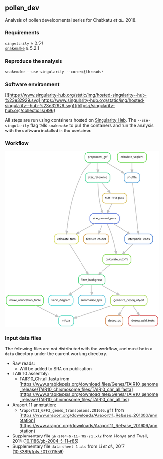 ## pollen_dev

Analysis of pollen developmental series for Chakkatu *et al*., 2018.

### Requirements

[`singularity`](https://singularity.lbl.gov) ≥ 2.5.1   
[`snakemake`](https://snakemake.readthedocs.io) ≥ 5.2.1

### Reproduce the analysis

`snakemake --use-singularity --cores={threads}`

### Software environment

[![https://www.singularity-hub.org/static/img/hosted-singularity--hub-%23e32929.svg](https://www.singularity-hub.org/static/img/hosted-singularity--hub-%23e32929.svg)](https://singularity-hub.org/collections/996)

All steps are run using containers hosted on [Singularity Hub](https://singularity-hub.org/collections/996). The `--use-singularity` flag tells `snakemake` to pull the containers and run the analysis with the software installed in the container.

### Workflow

![](dag/dag.svg)

### Input data files

The following files are not distributed with the workflow, and must be in a `data` directory under the current working directory.

- Raw reads:
    + Will be added to SRA on publication
- TAIR 10 assembly:
    + TAIR10_Chr.all.fasta from [https://www.arabidopsis.org/download_files/Genes/TAIR10_genome_release/TAIR10_chromosome_files/TAIR10_chr_all.fasta](https://www.arabidopsis.org/download_files/Genes/TAIR10_genome_release/TAIR10_chromosome_files/TAIR10_chr_all.fas)
- Araport 11 annotation:
    + `Araport11_GFF3_genes_transposons.201606.gff` from [https://www.araport.org/downloads/Araport11_Release_201606/annotation](https://www.araport.org/downloads/Araport11_Release_201606/annotation)
- Supplementary file `gb-2004-5-11-r85-s1.xls` from Honys and Twell, 2014 ([10.1186/gb-2004-5-11-r85](https://doi.org/10.1186/gb-2004-5-11-r85))
- Supplementary file `data sheet 1.xls` from Li *et al*., 2017 ([10.3389/fpls.2017.01559](https://doi.org/10.3389/fpls.2017.01559))
